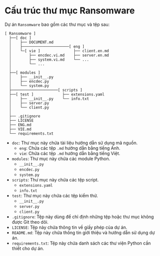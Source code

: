 # Cấu trúc thư mục Ransomware

Dự án `Ransomware` bao gồm các thư mục và tệp sau:
```
[ Ransomware ]
  ├──[ doc ]
  │    ├── DOCUMENT.md
  │    ├─────────────────────[ eng ]
  │    └─[ vie ]               ├── client.en.md
  │        ├── encdec.vi.md    ├── server.en.md
  │        ├── system.vi.md    └── ...
  │        └── ...
  │
  ├──[ modules ]        
  │    ├── __init__.py    
  │    ├── encdec.py
  │    └── system.py
  ├─────────────────────[ scripts ]
  ├──[ test ]             ├── extensions.yaml
  │    ├── __init__.py    └── info.txt
  │    ├── server.py 
  │    └── client.py
  │
  ├── .gitignore 
  ├── LICENSE
  ├── ENG.md
  ├── VIE.md
  └── requirements.txt
```
- `doc`: Thư mục này chứa tài liệu hướng dẫn sử dụng mã nguồn.
    - `eng`: Chứa các tệp `.md` hướng dẫn bằng tiếng Anh.
    - `vie`: Chứa các tệp `.md` hướng dẫn bằng tiếng Việt.
- `modules`: Thư mục này chứa các module Python.
    - `__init__.py`
    - `encdec.py`
    - `system.py`
- `scripts`: Thư mục này chứa các tệp script.
    - `extensions.yaml`
    - `info.txt`
- `test`: Thư mục này chứa các tệp kiểm thử.
    - `__init__.py`
    - `server.py`
    - `client.py`
- `.gitignore`: Tệp này dùng để chỉ định những tệp hoặc thư mục không được Git theo dõi.
- `LICENSE`: Tệp này chứa thông tin về giấy phép của dự án.
- `README.md`: Tệp này chứa thông tin giới thiệu và hướng dẫn sử dụng dự án.
- `requirements.txt`: Tệp này chứa danh sách các thư viện Python cần thiết cho dự án.